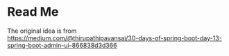 # Read Me

The original idea is from  
https://medium.com/@thirupathipavansai/30-days-of-spring-boot-day-13-spring-boot-admin-ui-866838d3d366



